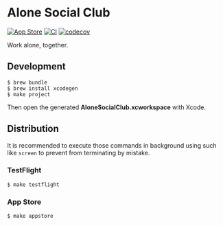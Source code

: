 # Alone Social Club

[![App Store](https://img.shields.io/itunes/v/1483344112.svg?label=app%20store)](https://itunes.apple.com/kr/app/alonesocialclub/id1483344112)
[![CI](https://github.com/alonesocialclub/ios/workflows/CI/badge.svg)](https://github.com/alonesocialclub/ios/actions)
[![codecov](https://codecov.io/gh/alonesocialclub/ios/branch/master/graph/badge.svg)](https://codecov.io/gh/alonesocialclub/ios)

Work alone, together.

## Development

```console
$ brew bundle
$ brew install xcodegen
$ make project
```

Then open the generated **AloneSocialClub.xcworkspace** with Xcode.

## Distribution

It is recommended to execute those commands in background using such like `screen` to prevent from terminating by mistake.

### TestFlight

```console
$ make testflight
```

### App Store

```console
$ make appstore
```
